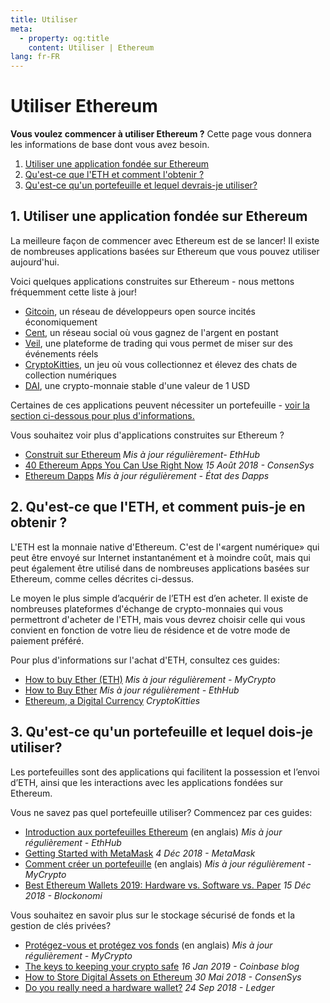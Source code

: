 ```yaml
---
title: Utiliser
meta:
  - property: og:title
    content: Utiliser | Ethereum
lang: fr-FR
---
```


# Utiliser Ethereum

<div class="featured">

  **Vous voulez commencer à utiliser Ethereum ?** Cette page vous donnera les informations de base dont vous avez besoin.
  1. [Utiliser une application fondée sur Ethereum](#_1-utiliser-une-application-fondee-sur-ethereum)
  2. [Qu'est-ce que l'ETH et comment l'obtenir ?](#_2-qu-est-ce-que-l-eth-et-comment-puis-je-en-obtenir)
  3. [Qu'est-ce qu'un portefeuille et lequel devrais-je utiliser?](#_3-qu-est-ce-qu-un-portefeuille-et-lequel-dois-je-utiliser)

</div>

## 1. Utiliser une application fondée sur Ethereum

La meilleure façon de commencer avec Ethereum est de se lancer! Il existe de nombreuses applications basées sur Ethereum que vous pouvez utiliser aujourd'hui.

Voici quelques applications construites sur Ethereum - nous mettons fréquemment cette liste à jour!

- [Gitcoin](https://gitcoin.co), un réseau de développeurs open source incités économiquement
- [Cent](https://beta.cent.co), un réseau social où vous gagnez de l'argent en postant
- [Veil](https://app.veil.co), une plateforme de trading qui vous permet de miser sur des événements réels
- [CryptoKitties](https://www.cryptokitties.co), un jeu où vous collectionnez et élevez des chats de collection numériques
- [DAI](https://makerdao.com/en/), une crypto-monnaie stable d'une valeur de 1 USD

Certaines de ces applications peuvent nécessiter un portefeuille - [voir la section ci-dessous pour plus d'informations.](#_3-qu-est-ce-qu-un-portefeuille-et-lequel-dois-je-utiliser)

Vous souhaitez voir plus d'applications construites sur Ethereum ?

- [Construit sur Ethereum](https://docs.ethhub.io/built-on-ethereum/built-on-ethereum/) *Mis à jour régulièrement- EthHub*
- [40 Ethereum Apps You Can Use Right Now](https://media.consensys.net/40-ethereum-apps-you-can-use-right-now-d643333769f7) *15 Août 2018 - ConsenSys*
- [Ethereum Dapps](https://www.stateofthedapps.com/rankings/platform/ethereum) *Mis à jour régulièrement - État des Dapps*

## 2. Qu'est-ce que l'ETH, et comment puis-je en obtenir ?

L'ETH est la monnaie native d'Ethereum. C'est de l'«argent numérique» qui peut être envoyé sur Internet instantanément et à moindre coût, mais qui peut également être utilisé dans de nombreuses applications basées sur Ethereum, comme celles décrites ci-dessus.

Le moyen le plus simple d’acquérir de l’ETH est d’en acheter. Il existe de nombreuses plateformes d'échange de crypto-monnaies qui vous permettront d'acheter de l'ETH, mais vous devrez choisir celle qui vous convient en fonction de votre lieu de résidence et de votre mode de paiement préféré.

Pour plus d'informations sur l'achat d'ETH, consultez ces guides:

- [How to buy Ether (ETH)](https://support.mycrypto.com/how-to/getting-started/how-to-buy-ether-with-usd) *Mis à jour régulièrement - MyCrypto*
- [How to Buy Ether](https://docs.ethhub.io/using-ethereum/how-to-buy-ether/) *Mis à jour régulièrement - EthHub*
- [Ethereum, a Digital Currency](https://www.cryptokitties.co/faq#ethereum-a-digital-currency) *CryptoKitties*

## 3. Qu'est-ce qu'un portefeuille et lequel dois-je utiliser?

Les portefeuilles sont des applications qui facilitent la possession et l’envoi d’ETH, ainsi que les interactions avec les applications fondées sur Ethereum.

Vous ne savez pas quel portefeuille utiliser? Commencez par ces guides:

- [Introduction aux portefeuilles Ethereum](https://docs.ethhub.io/using-ethereum/wallets/intro-to-ethereum-wallets/) (en anglais) *Mis à jour régulièrement - EthHub*
- [Getting Started with MetaMask](https://metamask.zendesk.com/hc/en-us/articles/360015489531-Getting-Started-With-MetaMask-Part-1-) *4 Déc 2018 - MetaMask*
- [Comment créer un portefeuille](https://support.mycrypto.com/getting-started/creating-a-new-wallet-on-mycrypto.html) (en anglais) *Mis à jour régulièrement - MyCrypto*
- [Best Ethereum Wallets 2019: Hardware vs. Software vs. Paper](https://blockonomi.com/best-ethereum-wallets/) *15 Déc 2018 - Blockonomi*

Vous souhaitez en savoir plus sur le stockage sécurisé de fonds et la gestion de clés privées?

- [Protégez-vous et protégez vos fonds](https://support.mycrypto.com/staying-safe/protecting-yourself-and-your-funds) (en anglais) *Mis à jour régulièrement - MyCrypto*
- [The keys to keeping your crypto safe](https://blog.coinbase.com/the-keys-to-keeping-your-crypto-safe-96d497cce6cf) *16 Jan 2019 - Coinbase blog*
- [How to Store Digital Assets on Ethereum](https://media.consensys.net/how-to-store-digital-assets-on-ethereum-a2bfdcf66bd0) *30 Mai 2018 - ConsenSys*
- [Do you really need a hardware wallet?](https://medium.com/ledger-on-security-and-blockchain/ledger-101-part-1-do-you-really-need-a-hardware-wallet-7f5abbadd945) *24 Sep 2018 - Ledger*